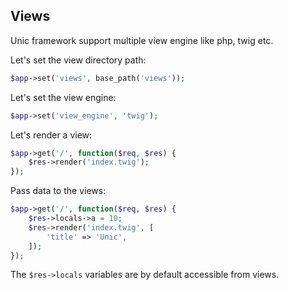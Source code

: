 ## Views

Unic framework support multiple view engine like php, twig etc.

Let's set the view directory path:
```php
$app->set('views', base_path('views'));
```

Let's set the view engine:
```php
$app->set('view_engine', 'twig');
```

Let's render a view:
```php
$app->get('/', function($req, $res) {
    $res->render('index.twig');
});
```

Pass data to the views:
```php
$app->get('/', function($req, $res) {
    $res->locals->a = 10;
    $res->render('index.twig', [
        'title' => 'Unic',
    ]);
});
```

The `$res->locals` variables are by default accessible from views.

